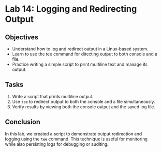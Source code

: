 # Lab 14: Logging and Redirecting Output

## Objectives
- Understand how to log and redirect output in a Linux-based system.
- Learn to use the tee command for directing output to both console and a file.
- Practice writing a simple script to print multiline text and manage its output.

## Tasks
1. Write a script that prints multiline output.
2. Use `tee` to redirect output to both the console and a file simultaneously.
3. Verify results by viewing both the console output and the saved log file.

## Conclusion
In this lab, we created a script to demonstrate output redirection and logging using the `tee` command.
This technique is useful for monitoring while also persisting logs for debugging or auditing.
